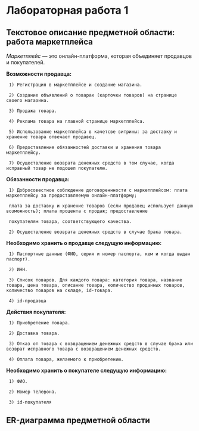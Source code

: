 # Лабораторная работа 1

## Текстовое описание предметной области: работа маркетплейса

*Маркетплейс* — это онлайн-платформа, которая объединяет продавцов и покупателей. 

**Возможности продавца:**

     1) Регистрация в маркетплейсе и создание магазина.
     
     2) Создание объявлений о товарах (карточки товаров) на странице своего магазина.

     3) Продажа товара.

     4) Реклама товара на главной странице маркетплейса.

     5) Использование маркетплейса в качетсве витрины: за доставку и хранение товара отвечает продавец.

     6) Предоставление обязанностей доставки и хранения товара маркетплейсу.

     7) Осуществление возврата денежных средств в том случае, когда исправный товар не подошел покупателю.

**Обязанности продавца:**

     1) Добросовестное соблюдение договореннности с маркетплейсом: плата маркетплейсу за предоставляемую онлайн-платформу;
     
     плата за доставку и хранение товаров (если продавец использует данную возможность); плата процента с продаж; предоставление 
     
     покупателям товара, соответствующего качества.

     2) Осуществление возврата денежных средств в случае брака товара.

**Необходимо хранить о продавце следущую информацию:**

     1) Паспортные данные (ФИО, серия и номер паспорта, кем и когда выдан паспорт).
     
     2) ИНН.

     3) Список товаров. Для каждого товара: категория товара, название товара, цена товара, описание товара, количество проданных товаров, количество товаров на складе, id-товара.

     4) id-продавца

**Действия покупателя:**

     1) Приобретение товара.

     2) Доставка товара.

     3) Отказ от товара с возвращением денежных средств в случае брака или возврат исправного товара с возвращением денежных средств.
     
     4) Оплата товара, желаемого к приобретению.

**Необходимо хранить о покупателе следущую информацию:**

     1) ФИО.

     2) Номер телефона.

     3) id-покупателя

## ER-диаграмма предметной области



     








